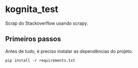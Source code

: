 # kognita_test
Scrap do Stackoverflow usando scrapy.

## Primeiros passos
Antes de tudo, é preciso instalar as dependências do projeto.


``` pip install -r requirements.txt ```
